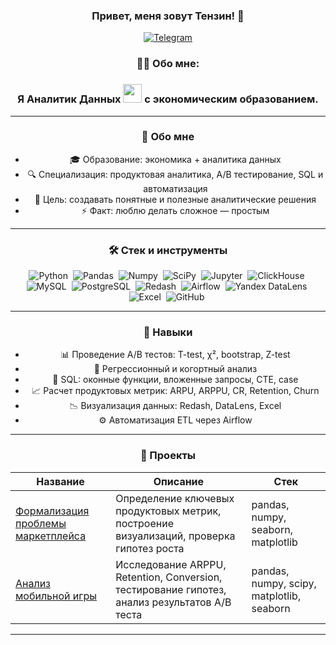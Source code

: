 ### <p align="center">Привет, меня зовут Тензин! 👋</p>

<div align="center">

  <a href="">[![Telegram](https://img.shields.io/badge/-Telegram-27A7E7?style=for-the-badge&logo=telegram)](https://t.me/tkhomv)</a>

### :man_technologist: Обо мне:
<h3 align="center">Я Аналитик Данных <img src="https://media.giphy.com/media/WUlplcMpOCEmTGBtBW/giphy.gif" width="30"> с экономическим образованием.</h3>

---

### 🧠 Обо мне

- 🎓 Образование: экономика + аналитика данных
- 🔍 Специализация: продуктовая аналитика, A/B тестирование, SQL и автоматизация
- 🎯 Цель: создавать понятные и полезные аналитические решения
- ⚡ Факт: люблю делать сложное — простым

---

### 🛠️ Стек и инструменты

<div align="center">
  <img src="https://img.shields.io/badge/Python-white?logo=python&style=for-the-badge" alt="Python"/>&nbsp;
  <img src="https://img.shields.io/badge/Pandas-white?logo=pandas&logoColor=blue&style=for-the-badge" alt="Pandas"/>&nbsp;
  <img src="https://img.shields.io/badge/Numpy-white?logo=numpy&logoColor=blue&style=for-the-badge" alt="Numpy"/>&nbsp;
  <img src="https://img.shields.io/badge/SciPy-white?logo=scipy&style=for-the-badge" alt="SciPy"/>&nbsp;
  <img src="https://img.shields.io/badge/Jupyter-white?logo=Jupyter&style=for-the-badge" alt="Jupyter"/>&nbsp;
  <img src="https://img.shields.io/badge/ClickHouse-white?logo=clickhouse&style=for-the-badge" alt="ClickHouse"/>&nbsp;
  <img src="https://img.shields.io/badge/MySQL-white?logo=mysql&style=for-the-badge" alt="MySQL"/>&nbsp;
  <img src="https://img.shields.io/badge/PostgreSQL-white?logo=postgresql&style=for-the-badge" alt="PostgreSQL"/>&nbsp;
  <img src="https://img.shields.io/badge/Redash-white?logo=redash&style=for-the-badge" alt="Redash"/>&nbsp;
  <img src="https://img.shields.io/badge/Airflow-white?logo=apacheairflow&style=for-the-badge" alt="Airflow"/>&nbsp;
  <img src="https://img.shields.io/badge/DataLens-white?logo=yandex&style=for-the-badge" alt="Yandex DataLens"/>&nbsp;
  <img src="https://img.shields.io/badge/Excel-white?logo=microsoft-excel&logoColor=green&style=for-the-badge" alt="Excel"/>&nbsp;
  <img src="https://img.shields.io/badge/GitHub-white?logo=github&logoColor=black&style=for-the-badge" alt="GitHub"/>&nbsp;
</div>

---

### 🧩 Навыки

- 📊 Проведение A/B тестов: T-test, χ², bootstrap, Z-test
- 🧠 Регрессионный и когортный анализ
- 🧾 SQL: оконные функции, вложенные запросы, CTE, case
- 📈 Расчет продуктовых метрик: ARPU, ARPPU, CR, Retention, Churn
- 📉 Визуализация данных: Redash, DataLens, Excel
- ⚙️ Автоматизация ETL через Airflow

---

### 📂 Проекты

| Название | Описание | Стек |
|----------|----------|------|
| [Формализация проблемы маркетплейса](https://github.com/tkhomv/pa_project) | Определение ключевых продуктовых метрик, построение визуализаций, проверка гипотез роста | pandas, numpy, seaborn, matplotlib |
| [Анализ мобильной игры](https://github.com/tkhomv/project) | Исследование ARPPU, Retention, Conversion, тестирование гипотез, анализ результатов A/B теста | pandas, numpy, scipy, matplotlib, seaborn |

---

